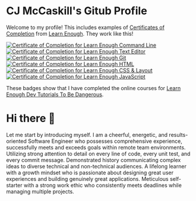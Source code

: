# CJ McCaskill's Gitub Profile

Welcome to my profile! This includes examples of [Certificates of Completion](https://www.learnenough.com/certificates/cjmccaskill) from [Learn Enough](https://www.learnenough.com/). They work like this!

<a href="https://www.learnenough.com/certificates/cjmccaskill"><img src="https://www.learnenough.com/certificates/cjmccaskill/command-line-tutorial.svg" alt="Certificate of Completion for Learn Enough Command Line"></a><a href="https://www.learnenough.com/certificates/cjmccaskill"><img src="https://www.learnenough.com/certificates/cjmccaskill/text-editor-tutorial.svg" alt="Certificate of Completion for Learn Enough Text Editor"></a><a href="https://www.learnenough.com/certificates/cjmccaskill"><img src="https://www.learnenough.com/certificates/cjmccaskill/git-tutorial.svg" alt="Certificate of Completion for Learn Enough Git"></a><a href="https://www.learnenough.com/certificates/cjmccaskill"><img src="https://www.learnenough.com/certificates/cjmccaskill/html-tutorial.svg" alt="Certificate of Completion for Learn Enough HTML"></a><a href="https://www.learnenough.com/certificates/cjmccaskill"><img src="https://www.learnenough.com/certificates/cjmccaskill/css-and-layout-tutorial.svg" alt="Certificate of Completion for Learn Enough CSS &amp; Layout"></a><a href="https://www.learnenough.com/certificates/cjmccaskill"><img src="https://www.learnenough.com/certificates/cjmccaskill/javascript-tutorial.svg" alt="Certificate of Completion for Learn Enough JavaScript"></a>

These badges show that I have completed the online courses for [Learn Enough Dev Tutorials To Be Dangerous](https://www.learnenough.com/).

# Hi there 👋

Let me start by introducing myself. I am a cheerful, energetic, and results-oriented Software Engineer who possesses comprehensive experience, successfully meets and exceeds goals within remote team environments. Utilizing strong attention to detail on every line of code, every unit test, and every commit message. Demonstrated history communicating complex ideas to diverse technical and non-technical audiences. A lifelong learner with a growth mindset who is passionate about designing great user experiences and building genuinely great applications. Meticulous self-starter with a strong work ethic who consistently meets deadlines while managing multiple projects.

<!--
**cjmccaskill/cjmccaskill** is a ✨ _special_ ✨ repository because its `README.md` (this file) appears on your GitHub profile.

Here are some ideas to get you started:

- 🔭 I’m currently working on ...
- 🌱 I’m currently learning ...
- 👯 I’m looking to collaborate on ...
- 🤔 I’m looking for help with ...
- 💬 Ask me about ...
- 📫 How to reach me: ...
- 😄 Pronouns: ...
- ⚡ Fun fact: ...
-->
